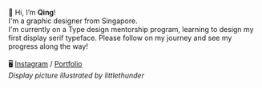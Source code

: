 👋  Hi, I’m <b>Qing</b>!<br>
I'm a graphic designer from Singapore.<br>
I'm currently on a Type design mentorship program, learning to design my first display serif typeface.
Please follow on my journey and see my progress along the way!<br><br>
🖥 <a href="http://instagram.com/q.qqing">Instagram</a> / <a href="https://jingqing.cargo.site/">Portfolio</a><br>
<i>Display picture illustrated by littlethunder</i>
